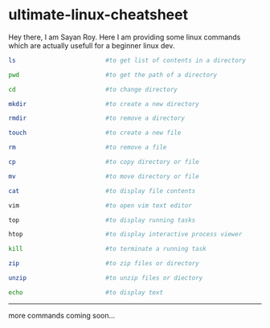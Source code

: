 # ultimate-linux-cheatsheet
Hey there, I am Sayan Roy. Here I am providing some linux commands which are actually usefull for a beginner linux dev.
```bash
ls                         #to get list of contents in a directory
```
```bash
pwd                        #to get the path of a directory
```
```bash
cd                         #to change directory
```
```bash
mkdir                      #to create a new directory
```
```bash
rmdir                      #to remove a directory
```
```bash
touch                      #to create a new file
```
```bash
rm                         #to remove a file
```
```bash
cp                         #to copy directory or file
```
```bash
mv                         #to move directory or file
```
```bash
cat                        #to display file contents
```
```bash
vim                        #to open vim text editor
```
```bash
top                        #to display running tasks
```
```bash
htop                       #to display interactive process viewer
```
```bash
kill                       #to terminate a running task
```
```bash
zip                        #to zip files or directory
```
```bash
unzip                      #to unzip files or diectory
```
```bash
echo                       #to display text
```
----
more commands coming soon...

